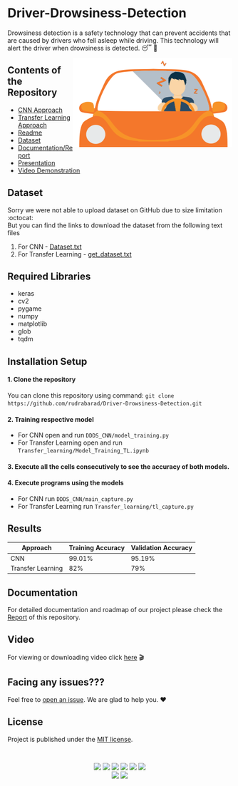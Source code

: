 # Driver-Drowsiness-Detection
Drowsiness detection is a safety technology that can prevent accidents that are caused by drivers who fell asleep while driving. This technology will alert the driver when drowsiness is detected. 😴 🚨

<img align="right" alt="GIF" height=200 src="https://github.com/rudrabarad/Driver-Drowsiness-Detection/blob/main/driver.gif" />

## Contents of the Repository
- [CNN Approach](https://github.com/rudrabarad/Driver-Drowsiness-Detection/tree/main/DDDS_CNN)
- [Transfer Learning Approach](https://github.com/rudrabarad/Driver-Drowsiness-Detection/tree/main/Transfer_learning)
- [Readme](https://github.com/rudrabarad/Driver-Drowsiness-Detection#readme)
- [Dataset](https://github.com/rudrabarad/Driver-Drowsiness-Detection#dataset)
- [Documentation/Report](https://github.com/rudrabarad/Driver-Drowsiness-Detection#documentation)
- [Presentation](https://github.com/rudrabarad/Driver-Drowsiness-Detection/blob/main/PRESENTATION.pptx)
- [Video Demonstration](https://github.com/rudrabarad/Driver-Drowsiness-Detection#video)

## Dataset
Sorry we were not able to upload dataset on GitHub due to size limitation :octocat: <br>
But you can find the links to download the dataset from the following text files
1. For CNN - [Dataset.txt](https://github.com/rudrabarad/Driver-Drowsiness-Detection/blob/main/DDDS_CNN/Dataset.txt)
2. For Transfer Learning - [get_dataset.txt](https://github.com/rudrabarad/Driver-Drowsiness-Detection/blob/main/Transfer_learning/get_dataset.txt)

## Required Libraries
- keras
- cv2
- pygame
- numpy
- matplotlib
- glob
- tqdm

## Installation Setup
#### 1. Clone the repository
You can clone this repository using command: ``git clone https://github.com/rudrabarad/Driver-Drowsiness-Detection.git``
#### 2. Training respective model
- For CNN open and run ``DDDS_CNN/model_training.py``
- For Transfer Learning open and run ``Transfer_learning/Model_Training_TL.ipynb`` 

#### 3. Execute all the cells consecutively to see the accuracy of both models.
#### 4. Execute programs using the models
- For CNN run ``DDDS_CNN/main_capture.py``
- For Transfer Learning run ``Transfer_learning/tl_capture.py``

## Results
Approach| Training Accuracy | Validation Accuracy
------------ | ------------------|--------------------
CNN | 99.01% | 95.19%
Transfer Learning | 82% |  79%



## Documentation
For detailed documentation and roadmap of our project please check the [Report](https://github.com/rudrabarad/Driver-Drowsiness-Detection/blob/main/REPORT.docx) of this repository.

## Video
For viewing or downloading video click [here]() 🎬

## Facing any issues???

Feel free to [open an issue](https://github.com/rudrabarad/Driver-Drowsiness-Detection/issues/new?assignees=&labels=Query&title=Query). We are glad to help you. ❤️

## License
Project is published under the [MIT license](https://github.com/rudrabarad/Driver-Drowsiness-Detection/blob/master/LICENSE).

<br>

<div align="center">
  
<a href="https://github.com/rudrabarad/Driver-Drowsiness-Detection/stargazers"><img src="https://img.shields.io/github/stars/rudrabarad/Driver-Drowsiness-Detection?style=flat"/></a>
<a href="https://github.com/rudrabarad/Driver-Drowsiness-Detection/network/members"><img src="https://img.shields.io/github/forks/rudrabarad/Driver-Drowsiness-Detection?style=flat"/></a>
<a href="https://github.com/rudrabarad/Driver-Drowsiness-Detection/pulls"><img src="https://img.shields.io/github/issues-pr/rudrabarad/Driver-Drowsiness-Detection?style=flat?color=yellow"/></a>
<a href="https://github.com/rudrabarad/Driver-Drowsiness-Detection/issues"><img src="https://img.shields.io/github/issues/rudrabarad/Driver-Drowsiness-Detection?style=flat"/></a>
<a href="https://github.com/rudrabarad/Driver-Drowsiness-Detection/graphs/contributors"><img src="https://img.shields.io/github/contributors/rudrabarad/Driver-Drowsiness-Detection?color=orange"/></a>
<a href="https://github.com/rudrabarad/Driver-Drowsiness-Detection/blob/master/LICENSE"><img src="https://img.shields.io/github/license/rudrabarad/Driver-Drowsiness-Detection?color=1abc9c"/></a>
<br>
![](https://img.shields.io/badge/Star-If_Liked-%23FF0000.svg?&style=flat&logoColor=white&color=white)
![](https://img.shields.io/badge/Fork-If_you_found_interesting-%23FF0000.svg?&style=flat&logoColor=white&color=white)<br>
</div>  




